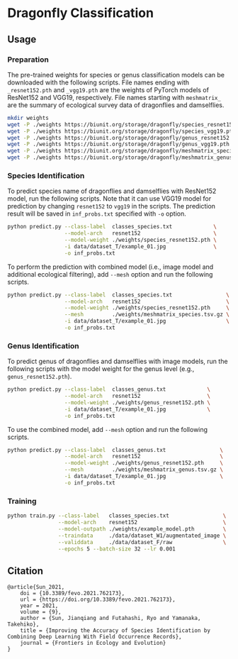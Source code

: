 # Dragonfly Classification

## Usage

### Preparation

The pre-trained weights for species or genus classification models can be downloaded with the following scripts. File names ending with `_resnet152.pth` and `_vgg19.pth` are the weights of PyTorch models of ResNet152 and VGG19, respectively. File names starting with `meshmatrix_` are the summary of ecological survey data of dragonflies and damselflies.

```bash
mkdir weights
wget -P ./weights https://biunit.org/storage/dragonfly/species_resnet152.pth
wget -P ./weights https://biunit.org/storage/dragonfly/species_vgg19.pth
wget -P ./weights https://biunit.org/storage/dragonfly/genus_resnet152.pth
wget -P ./weights https://biunit.org/storage/dragonfly/genus_vgg19.pth
wget -P ./weights https://biunit.org/storage/dragonfly/meshmatrix_species.tsv.gz
wget -P ./weights https://biunit.org/storage/dragonfly/meshmatrix_genus.tsv.gz
```


### Species Identification

To predict species name of dragonflies and damselflies with ResNet152 model, run the following scripts. Note that it can use VGG19 model for prediction by changing `resnet152` to `vgg19` in the scripts. The prediction result will be saved in `inf_probs.txt` specified with `-o` option. 

```bash
python predict.py --class-label  classes_species.txt             \
                  --model-arch   resnet152                       \
                  --model-weight ./weights/species_resnet152.pth \
                  -i data/dataset_T/example_01.jpg               \
                  -o inf_probs.txt
```

To perform the prediction with combined model (i.e., image model and additional ecological filtering), add `--mesh` option and run the following scripts.

```bash
python predict.py --class-label  classes_species.txt                 \
                  --model-arch   resnet152                           \
                  --model-weight ./weights/species_resnet152.pth     \
                  --mesh         ./weights/meshmatrix_species.tsv.gz \
                  -i data/dataset_T/example_01.jpg                   \
                  -o inf_probs.txt
```


### Genus Identification

To predict genus of dragonflies and damselflies with image models, run the following scripts with the model weight for the genus level (e.g., `genus_resnet152.pth`).

```bash
python predict.py --class-label  classes_genus.txt             \
                  --model-arch   resnet152                     \
                  --model-weight ./weights/genus_resnet152.pth \
                  -i data/dataset_T/example_01.jpg             \
                  -o inf_probs.txt
```

To use the combined model, add `--mesh` option and run the following scripts.

```bash
python predict.py --class-label  classes_genus.txt                 \
                  --model-arch   resnet152                         \
                  --model-weight ./weights/genus_resnet152.pth     \
                  --mesh         ./weights/meshmatrix_genus.tsv.gz \
                  -i data/dataset_T/example_01.jpg                 \
                  -o inf_probs.txt
```





### Training

```bash
python train.py --class-label   classes_species.txt                 \
                --model-arch    resnet152                           \
                --model-outpath ./weights/example_model.pth         \
                --traindata     ./data/dataset_W1/augmentated_image \
                --validdata     ./data/dataset_F/raw                \
                --epochs 5 --batch-size 32 --lr 0.001
```


## Citation

```
@article{Sun_2021,
    doi = {10.3389/fevo.2021.762173},
    url = {https://doi.org/10.3389/fevo.2021.762173},
    year = 2021,
    volume = {9},
    author = {Sun, Jianqiang and Futahashi, Ryo and Yamanaka, Takehiko},
    title = {Improving the Accuracy of Species Identification by Combining Deep Learning With Field Occurrence Records},
    journal = {Frontiers in Ecology and Evolution}
}
```
